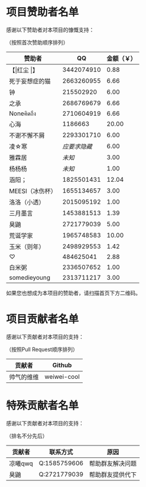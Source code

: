 # 项目赞助者名单

感谢以下赞助者对本项目的慷慨支持：

（按照首次赞助顺序排列）

| 赞助者          | QQ         | 金额（￥） |
|--------------|------------|-------|
| 【\|红尘 \|】    | 3442074910 | 0.88  |
| 死于妄想症的猫      | 2663260955 | 6.66  |
| 钟            | 215502920  | 6.00  |
| 之承           | 2686769679 | 6.66  |
| Noneคิดถึง   | 2710604919 | 6.66  |
| 心海           | 1186663    | 20.00 |
| 不谢不懈不屑       | 2293301710 | 6.00  |
| 凌☆寒          | *应要求隐藏*    | 6.00  |
| 雅霖居          | *未知*       | 3.00  |
| 杨杨杨          | *未知*       | 1.00  |
| 涵阳；          | 1825501431 | 12.04 |
| MEESI（冰伤杯）   | 1655134657 | 3.00  |
| 洛洛（小透）       | 2015095192 | 1.00  |
| 三月墨言         | 1453881513 | 1.39  |
| 臭鼬           | 2721779039 | 5.00  |
| 荒诞学家         | 1965748583 | 10.00 |
| 玉米（则年）       | 2498929553 | 1.42  |
| ♡            | 484625041  | 2.88  |
| 白米粥          | 2336507652 | 1.00  |
| somedieyoung | 2313711217 | 3.00  |
  
如果您也想成为本项目的赞助者，请扫描首页下方二维码。

# 项目贡献者名单

感谢以下贡献者对本项目的支持：

（按照Pull Request顺序排列）

| 贡献者   | Github      |
|-------|-------------|
| 帅气的维维 | weiwei-cool |

# 特殊贡献者名单

感谢以下贡献者对本项目的支持：

（排名不分先后）

| 贡献者   | 联系方式         | 原因       |
|-------|--------------|----------|
| 凉曦qwq | Q:1585759606 | 帮助群友解决问题 |
| 臭鼬    | Q:2721779039 | 帮助群友提供代下 |